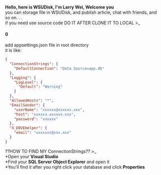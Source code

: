 ﻿**Hello, here is WSUDisk, I'm Larry Wei, Welcome you**  
you can storage file in WSUDisk, and publish article, chat with friends, and so on. . .  
if you need use source code DO IT AFTER CLONE IT TO LOCAL >_  
#### 0  
add appsettings.json file in root directory  
it is like:  
```json
{
  "ConnectionStrings": { 
    "DefaultConnection": "Data Source=app.db"
  },
  "Logging": {
    "LogLevel": {
      "Default": "Warning"
    }
  },
  "AllowedHosts": "*",
  "EmailSender": {
    "userName": "xxxxxx@xxxxxx.xxx",
    "host": "xxxxxx.xxxxxx.xxx",
    "password": "xxxxxx"
  }, 
  "X_DOVEHelper": {
    "email": "xxxxxxx@xxx.xxx"
  }
} 
```   
??HOW TO FIND MY ConnectionStrings?? >_  
*Open your **Visual Studio**  
*Find your **SQL Server Object Explorer** and open it    
*You'll find it after you right click your database and click **Properties**  
 